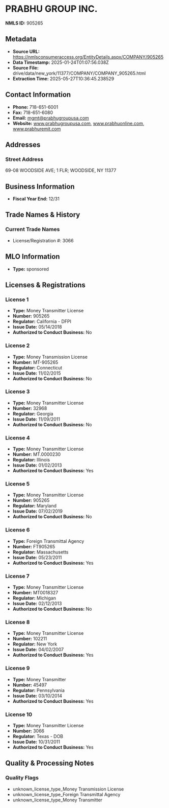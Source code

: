 # PRABHU GROUP INC.

**NMLS ID:** 905265

## Metadata
- **Source URL:** https://nmlsconsumeraccess.org/EntityDetails.aspx/COMPANY/905265
- **Data Timestamp:** 2025-01-24T01:07:56.038Z
- **Source File:** drive/data/new_york/11377/COMPANY/COMPANY_905265.html
- **Extraction Time:** 2025-05-27T10:36:45.238529

## Contact Information
- **Phone:** 718-651-6001
- **Fax:** 718-651-6080
- **Email:** mgmt@prabhugroupusa.com
- **Website:** www.prabhugroupusa.com, www.prabhuonline.com, www.prabhuremit.com

## Addresses
### Street Address
69-08 WOODSIDE AVE; 1 FLR; WOODSIDE, NY 11377

## Business Information
- **Fiscal Year End:** 12/31

## Trade Names & History
### Current Trade Names
- License/Registration #: 3066

## MLO Information
- **Type:** sponsored

## Licenses & Registrations

### License 1
- **Type:** Money Transmitter License
- **Number:** 905265
- **Regulator:** California - DFPI
- **Issue Date:** 05/14/2018
- **Authorized to Conduct Business:** No

### License 2
- **Type:** Money Transmission License
- **Number:** MT-905265
- **Regulator:** Connecticut
- **Issue Date:** 11/02/2015
- **Authorized to Conduct Business:** No

### License 3
- **Type:** Money Transmitter License
- **Number:** 32968
- **Regulator:** Georgia
- **Issue Date:** 11/09/2011
- **Authorized to Conduct Business:** No

### License 4
- **Type:** Money Transmitter License
- **Number:** MT.0000230
- **Regulator:** Illinois
- **Issue Date:** 01/02/2013
- **Authorized to Conduct Business:** Yes

### License 5
- **Type:** Money Transmitter License
- **Number:** 905265
- **Regulator:** Maryland
- **Issue Date:** 07/02/2019
- **Authorized to Conduct Business:** No

### License 6
- **Type:** Foreign Transmittal Agency
- **Number:** FT905265
- **Regulator:** Massachusetts
- **Issue Date:** 05/23/2011
- **Authorized to Conduct Business:** Yes

### License 7
- **Type:** Money Transmitter License
- **Number:** MT0018327
- **Regulator:** Michigan
- **Issue Date:** 02/12/2013
- **Authorized to Conduct Business:** No

### License 8
- **Type:** Money Transmitter License
- **Number:** 102211
- **Regulator:** New York
- **Issue Date:** 04/02/2007
- **Authorized to Conduct Business:** Yes

### License 9
- **Type:** Money Transmitter
- **Number:** 45497
- **Regulator:** Pennsylvania
- **Issue Date:** 03/10/2014
- **Authorized to Conduct Business:** Yes

### License 10
- **Type:** Money Transmitter License
- **Number:** 3066
- **Regulator:** Texas - DOB
- **Issue Date:** 10/31/2011
- **Authorized to Conduct Business:** Yes

## Quality & Processing Notes
### Quality Flags
- unknown_license_type_Money Transmission License
- unknown_license_type_Foreign Transmittal Agency
- unknown_license_type_Money Transmitter
